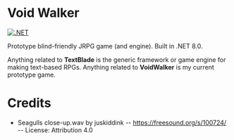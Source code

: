# Void Walker

[![.NET](https://github.com/deengames-prototypes/VoidWalker/actions/workflows/dotnet.yml/badge.svg?branch=main)](https://github.com/deengames-prototypes/VoidWalker/actions/workflows/dotnet.yml)

Prototype blind-friendly JRPG game (and engine). Built in .NET 8.0.

Anything related to **TextBlade** is the generic framework or game engine for making text-based RPGs. Anything related to **VoidWalker** is my current prototype game.

# Credits

- Seagulls close-up.wav by juskiddink -- https://freesound.org/s/100724/ -- License: Attribution 4.0